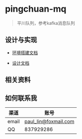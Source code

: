 # pingchuan-mq
> 平川队列，参考kafka消息队列

## 设计与实现

- [环境搭建文档](./doc/rust-build.md)

- [设计文档](./doc/design.md)


## 相关资料

## 如何联系我
| 渠道 | 账号 |
| -- | -- | 
| email | paul_lin@foxmail.com |
| QQ | 837929286 |


